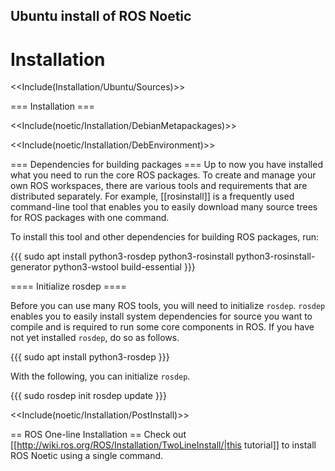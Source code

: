 ## Ubuntu install of ROS Noetic

# Installation

<<Include(Installation/Ubuntu/Sources)>>


=== Installation ===

<<Include(noetic/Installation/DebianMetapackages)>>

<<Include(noetic/Installation/DebEnvironment)>>

=== Dependencies for building packages ===
Up to now you have installed what you need to run the core ROS packages. To create and manage your own ROS workspaces, there are various tools and requirements that are distributed separately. For example, [[rosinstall]] is a frequently used command-line tool that enables you to easily download many source trees for ROS packages with one command.

To install this tool and other dependencies for building ROS packages, run:

{{{
sudo apt install python3-rosdep python3-rosinstall python3-rosinstall-generator python3-wstool build-essential
}}}


==== Initialize rosdep ====

Before you can use many ROS tools, you will need to initialize `rosdep`. `rosdep` enables you to easily install system dependencies for source you want to compile and is required to run some core components in ROS. If you have not yet installed `rosdep`, do so as follows.

{{{
sudo apt install python3-rosdep
}}}

With the following, you can initialize `rosdep`.

{{{
sudo rosdep init
rosdep update
}}}

<<Include(noetic/Installation/PostInstall)>>

== ROS One-line Installation ==
Check out [[http://wiki.ros.org/ROS/Installation/TwoLineInstall/|this tutorial]] to install ROS Noetic using a single command.

